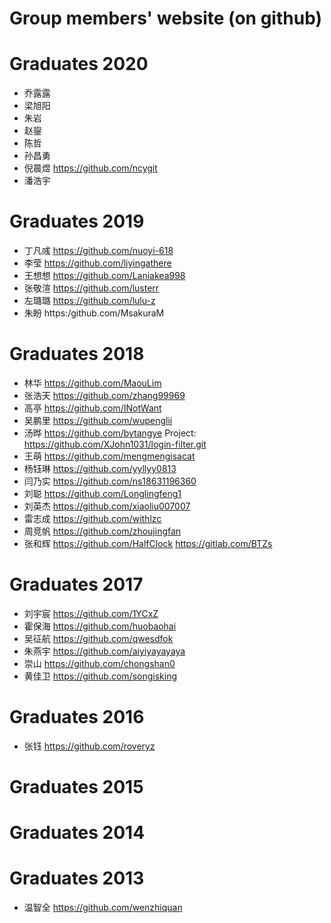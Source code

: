 # Group members' website (on github)
# Graduates 2020
 + 乔露露
 + 梁旭阳
 + 朱岩
 + 赵鋆
 + 陈哲
 + 孙昌勇
 + 倪晨煜 https://github.com/ncygit
 + 潘浩宇
# Graduates 2019
 + 丁凡彧 https://github.com/nuoyi-618
 + 李莹   https://github.com/liyingathere
 + 王想想 https://github.com/Laniakea998
 + 张敬渲 https://github.com/lusterr
 + 左璐璐 https://github.com/lulu-z
 + 朱盼   https:/github.com/MsakuraM 
 
# Graduates 2018
 + 林华 https://github.com/MaouLim
 + 张浩天 https://github.com/zhang99969
 + 高亭 https://github.com/INotWant
 + 吴鹏里 https://github.com/wupenglii
 + 汤晔 https://github.com/bytangye   Project: https://github.com/XJohn1031/login-filter.git
 + 王萌 https://github.com/mengmengisacat
 + 杨钰琳 https://github.com/yyllyy0813
 + 闫乃实 https://github.com/ns18631196360
 + 刘聪 https://github.com/Longlingfeng1 
 + 刘英杰 https://github.com/xiaoliu007007
 + 雷志成 https://github.com/withlzc
 + 周竞帆 https://github.com/zhoujingfan
 + 张和辉 https://github.com/HalfClock  https://gitlab.com/BTZs
 
# Graduates 2017
 + 刘宇宸 https://github.com/1YCxZ
 + 霍保海 https://github.com/huobaohai
 + 吴征航 https://github.com/qwesdfok
 + 朱燕宇 https://github.com/aiyiyayayaya
 + 崇山 https://github.com/chongshan0
 + 黄佳卫 https://github.com/songisking

# Graduates 2016
 + 张钰 https://github.com/roveryz
# Graduates 2015
# Graduates 2014
# Graduates 2013
 + 温智全 https://github.com/wenzhiquan
